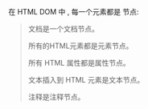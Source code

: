 在 HTML DOM 中 , 每一个元素都是 节点:

> 文档是一个文档节点。
> 
> 所有的HTML元素都是元素节点。
> 
> 所有 HTML 属性都是属性节点。
> 
> 文本插入到 HTML 元素是文本节点。
> 
> 注释是注释节点。